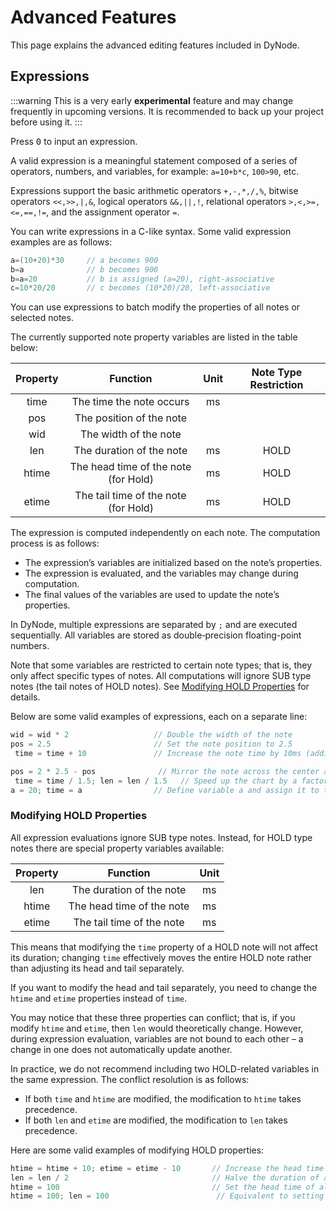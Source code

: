 # Advanced Features

This page explains the advanced editing features included in DyNode.

## Expressions

:::warning
This is a very early **experimental** feature and may change frequently in upcoming versions. It is recommended to back up your project before using it.
:::

Press <kbd>0</kbd> to input an expression.

A valid expression is a meaningful statement composed of a series of operators, numbers, and variables, for example: `a=10+b*c`, `100>90`, etc.

Expressions support the basic arithmetic operators `+,-,*,/,%`, bitwise operators `<<,>>,|,&`, logical operators `&&,||,!`, relational operators `>,<,>=,<=,==,!=`, and the assignment operator `=`.

You can write expressions in a C-like syntax. Some valid expression examples are as follows:

```cpp
a=(10+20)*30     // a becomes 900
b=a              // b becomes 900
b=a=20           // b is assigned (a=20), right-associative
c=10*20/20       // c becomes (10*20)/20, left-associative
```

You can use expressions to batch modify the properties of all notes or selected notes.

The currently supported note property variables are listed in the table below:

| Property |         Function         | Unit | Note Type Restriction |
| :------: | :----------------------: | :--: | :---------------------: |
| time     |   The time the note occurs   | ms   |                         |
| pos      |   The position of the note   |      |                         |
| wid      |     The width of the note    |      |                         |
| len      |   The duration of the note   | ms   |   HOLD                  |
| htime    | The head time of the note (for Hold) | ms   |   HOLD                  |
| etime    | The tail time of the note (for Hold) | ms   |   HOLD                  |

The expression is computed independently on each note. The computation process is as follows:
* The expression’s variables are initialized based on the note’s properties.
* The expression is evaluated, and the variables may change during computation.
* The final values of the variables are used to update the note’s properties.

In DyNode, multiple expressions are separated by `;` and are executed sequentially. All variables are stored as double‐precision floating-point numbers.

Note that some variables are restricted to certain note types; that is, they only affect specific types of notes. All computations will ignore SUB type notes (the tail notes of HOLD notes). See [Modifying HOLD Properties](#modifying-hold-properties) for details.

Below are some valid examples of expressions, each on a separate line:

```cpp
wid = wid * 2                   // Double the width of the note
pos = 2.5                       // Set the note position to 2.5
 time = time + 10               // Increase the note time by 10ms (adding delay)

pos = 2 * 2.5 - pos              // Mirror the note across the center at position 2.5
 time = time / 1.5; len = len / 1.5   // Speed up the chart by a factor of 1.5 (divide note times and HOLD durations by 1.5)
a = 20; time = a                // Define variable a and assign it to time
```

### Modifying HOLD Properties

All expression evaluations ignore SUB type notes. Instead, for HOLD type notes there are special property variables available:

| Property |         Function         | Unit |
| :------: | :----------------------: | :--: |
| len      |   The duration of the note   | ms   |
| htime    | The head time of the note   | ms   |
| etime    | The tail time of the note   | ms   |

This means that modifying the `time` property of a HOLD note will not affect its duration; changing `time` effectively moves the entire HOLD note rather than adjusting its head and tail separately.

If you want to modify the head and tail separately, you need to change the `htime` and `etime` properties instead of `time`.

You may notice that these three properties can conflict; that is, if you modify `htime` and `etime`, then `len` would theoretically change. However, during expression evaluation, variables are not bound to each other – a change in one does not automatically update another.

In practice, we do not recommend including two HOLD-related variables in the same expression. The conflict resolution is as follows:
* If both `time` and `htime` are modified, the modification to `htime` takes precedence.
* If both `len` and `etime` are modified, the modification to `len` takes precedence.

Here are some valid examples of modifying HOLD properties:

```cpp
htime = htime + 10; etime = etime - 10       // Increase the head time by 10ms and decrease the tail time by 10ms for all HOLD notes
len = len / 2                                // Halve the duration of all HOLD notes
htime = 100                                  // Set the head time of all HOLD notes to 100ms
htime = 100; len = 100                        // Equivalent to setting time and duration to 100ms
```